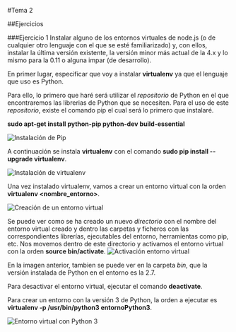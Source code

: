 #Tema 2

##Ejercicios

###Ejercicio 1
Instalar alguno de los entornos virtuales de node.js (o de cualquier otro lenguaje con el que se esté familiarizado) y, con ellos, instalar la última versión existente, la versión minor más actual de la 4.x y lo mismo para la 0.11 o alguna impar (de desarrollo).

En primer lugar, especificar que voy a instalar **virtualenv** ya que el lenguaje que uso es Python.

Para ello, lo primero que haré será utilizar el *repositorio* de Python en el que encontraremos las librerias de Python que se necesiten. Para el uso de este *repositorio*, existe el comando pip el cual será lo primero que instalaré.

**sudo apt-get install python-pip python-dev build-essential**

![Instalación de Pip](http://i1016.photobucket.com/albums/af281/raperaco/instalacionPip_zpsbphfsoeg.png)

A continuación se instala **virtualenv** con el comando **sudo pip install --upgrade virtualenv**.

![Instalación de virtualenv](http://i1016.photobucket.com/albums/af281/raperaco/instalacionVirtualenv_zpsyz5krhpj.png)

Una vez instalado virtualenv, vamos a crear un entorno virtual con la orden **virtualenv <nombre_entorno>**.

![Creación de un entorno virtual](http://i1016.photobucket.com/albums/af281/raperaco/creacionEntornoVirtual_zpsxzp5bnws.png)

Se puede ver como se ha creado un nuevo *directorio* con el nombre del entorno virtual creado y dentro las carpetas y ficheros con las correspondientes librerías, ejecutables del entorno, herramientas como pip, etc.
Nos movemos dentro de este directorio y activamos el entorno virtual con la orden **source bin/activate**.
![Activación entorno virtual](http://i1016.photobucket.com/albums/af281/raperaco/activacionEntornoVirtual_zpspjpq8jft.png)

En la imagen anterior, tambien se puede ver en la carpeta *bin*, que la versión instalada de Python en el entorno es la 2.7.

Para desactivar el entorno virtual, ejecutar el comando **deactivate**.

Para crear un entorno con la versión 3 de Python, la orden a ejecutar es **virtualenv -p /usr/bin/python3 entornoPython3**.

![Entorno virtual con Python 3](http://i1016.photobucket.com/albums/af281/raperaco/virtualenvPython3_zpsbjmx9aqz.png)



